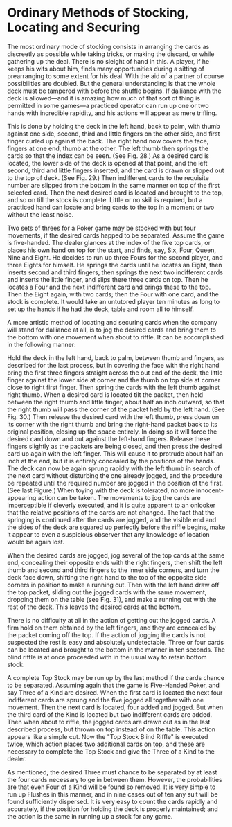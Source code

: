 # Ordinary Methods of Stocking, Locating and Securing

The most ordinary mode of stocking consists in arranging the cards as discreetly as possible while taking tricks, or making the discard, or while gathering up the deal. There is no sleight of hand in this. A player, if he keeps his wits about him, finds many opportunities during a sitting of prearranging to some extent for his deal. With the aid of a partner of course possibilities are doubled. But the general understanding is that the whole deck must be tampered with before the shuffle begins. If dalliance with the deck is allowed—and it is amazing how much of that sort of thing is permitted in some games—a practiced operator can run up one or two hands with incredible rapidity, and his actions will appear as mere trifling.

This is done by holding the deck in the left hand, back to palm, with thumb against one side, second, third and little fingers on the other side, and first finger curled up against the back. The right hand now covers the face, fingers at one end, thumb at the other. The left thumb then springs the cards so that the index can be seen. \(See Fig. 28.\) As a desired card is located, the lower side of the deck is opened at that point, and the left second, third and little fingers inserted, and the card is drawn or slipped out to the top of deck. \(See Fig. 29.\) Then indifferent cards to the requisite number are slipped from the bottom in the same manner on top of the first selected card. Then the next desired card is located and brought to the top, and so on till the stock is complete. Little or no skill is required, but a practiced hand can locate and bring cards to the top in a moment or two without the least noise.

Two sets of threes for a Poker game may be stocked with but four movements, if the desired cards happed to be separated. Assume the game is five-handed. The dealer glances at the index of the five top cards, or places his own hand on top for the start, and finds, say, Six, Four, Queen, Nine and Eight. He decides to run up three Fours for the second player, and three Eights for himself. He springs the cards until he locates an Eight, then inserts second and third fingers, then springs the next two indifferent cards and inserts the little finger, and slips there three cards on top. Then he locates a Four and the next indifferent card and brings these to the top. Then the Eight again, with two cards; then the Four with one card, and the stock is complete. It would take an untutored player ten minutes as long to set up the hands if he had the deck, table and room all to himself.

A more artistic method of locating and securing cards when the company will stand for dalliance at all, is to jog the desired cards and bring them to the bottom with one movement when about to riffle. It can be accomplished in the following manner:

Hold the deck in the left hand, back to palm, between thumb and fingers, as described for the last process, but in covering the face with the right hand bring the first three fingers straight across the out end of the deck, the little finger against the lower side at corner and the thumb on top side at corner close to right first finger. Then spring the cards with the left thumb against right thumb. When a desired card is located tilt the packet, then held between the right thumb and little finger, about half an inch outward, so that the right thumb will pass the corner of the packet held by the left hand. \(See Fig. 30.\) Then release the desired card with the left thumb, press down on its corner with the right thumb and bring the right-hand packet back to its original position, closing up the space entirely. In doing so it will force the desired card down and out against the left-hand fingers. Release these fingers slightly as the packets are being closed, and then press the desired card up again with the left finger. This will cause it to protrude about half an inch at the end, but it is entirely concealed by the positions of the hands. The deck can now be again sprung rapidly with the left thumb in search of the next card without disturbing the one already jogged, and the procedure be repeated until the required number are jogged in the position of the first. \(See last Figure.\) When toying with the deck is tolerated, no more innocent-appearing action can be taken. The movements to jog the cards are imperceptible if cleverly executed, and it is quite apparent to an onlooker that the relative positions of the cards are not changed. The fact that the springing is continued after the cards are jogged, and the visible end and the sides of the deck are squared up perfectly before the riffle begins, make it appear to even a suspicious observer that any knowledge of location would be again lost.

When the desired cards are jogged, jog several of the top cards at the same end, concealing their opposite ends with the right fingers, then shift the left thumb and second and third fingers to the inner side corners, and turn the deck face down, shifting the right hand to the top of the opposite side corners in position to make a running cut. Then with the left hand draw off the top packet, sliding out the jogged cards with the same movement, dropping them on the table \(see Fig. 31\), and make a running cut with the rest of the deck. This leaves the desired cards at the bottom.

There is no difficulty at all in the action of getting out the jogged cards. A firm hold on them obtained by the left fingers, and they are concealed by the packet coming off the top. If the action of jogging the cards is not suspected the rest is easy and absolutely undetectable. Three or four cards can be located and brought to the bottom in the manner in ten seconds. The blind riffle is at once proceeded with in the usual way to retain bottom stock.

A complete Top Stock may be run up by the last method if the cards chance to be separated. Assuming again that the game is Five-Handed Poker, and say Three of a Kind are desired. When the first card is located the next four indifferent cards are sprung and the five jogged all together with one movement. Then the next card is located, four added and jogged. But when the third card of the Kind is located but two indifferent cards are added. Then when about to riffle, the jogged cards are drawn out as in the last described process, but thrown on top instead of on the table. This action appears like a simple cut. Now the "Top Stock Blind Riffle" is executed twice, which action places two additional cards on top, and these are necessary to complete the Top Stock and give the Three of a Kind to the dealer.

As mentioned, the desired Three must chance to be separated by at least the four cards necessary to ge in between them. However, the probabilities are that even Four of a Kind will be found so removed. It is very simple to run up Flushes in this manner, and in nine cases out of ten any suit will be found sufficiently dispersed. It is very easy to count the cards rapidly and accurately, if the position for holding the deck is properly maintained; and the action is the same in running up a stock for any game.

